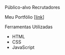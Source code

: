 Público-alvo 
 Recrutadores

Meu Portfólio 
[[link](https://ismael-silva.github.io/Portfolio/)]

Ferramentas Utilizadas 
- HTML 
- CSS
- JavaScript
  
